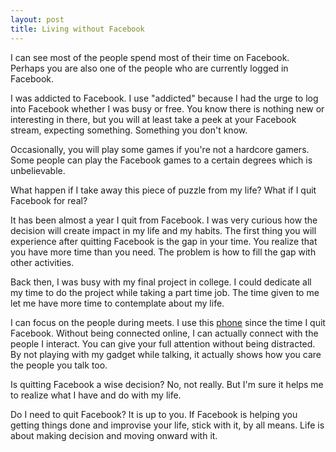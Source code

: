 ```yaml
---
layout: post
title: Living without Facebook
---
```

I can see most of the people spend most of their time on Facebook. Perhaps you are also one of the people who are currently logged in Facebook.

I was addicted to Facebook. I use "addicted" because I had the urge to log into Facebook whether I was busy or free. You know there is nothing new or interesting in there, but you will at least take a peek at your Facebook stream, expecting something. Something you don't know.

Occasionally, you will play some games if you're not a hardcore gamers. Some people can play the Facebook games to a certain degrees which is unbelievable.

What happen if I take away this piece of puzzle from my life? What if I quit Facebook for real?

It has been almost a year I quit from Facebook. I was very curious how the decision will create impact in my life and my habits. The first thing you will experience after quitting Facebook is the gap in your time. You realize that you have more time than you need. The problem is how to fill the gap with other activities.

Back then, I was busy with my final project in college. I could dedicate all my time to do the project while taking a part time job. The time given to me let me have more time to contemplate about my life.

I can focus on the people during meets. I use this [phone](http://sayzlim.net/witel-k336-the-minimal-of-minimalism/) since the time I quit Facebook. Without being connected online, I can actually connect with the people I interact. You can give your full attention without being distracted. By not playing with my gadget while talking, it actually shows how you care the people you talk too.

Is quitting Facebook a wise decision? No, not really. But I'm sure it helps me to realize what I have and do with my life.

Do I need to quit Facebook? It is up to you. If Facebook is helping you getting things done and improvise your life, stick with it, by all means. Life is about making decision and moving onward with it.
